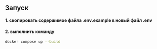 ## Запуск
#### 1. скопировать содержимое файла .env.example в новый файл .env
#### 2. выполнить команду
```sh
docker compose up --build
```